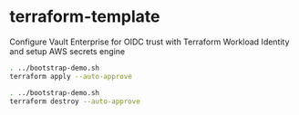 # terraform-template

Configure Vault Enterprise for OIDC trust with Terraform Workload Identity and setup AWS secrets engine

```sh { closeTerminalOnSuccess=false }
. ../bootstrap-demo.sh
terraform apply --auto-approve
```

```sh
. ../bootstrap-demo.sh
terraform destroy --auto-approve
```
